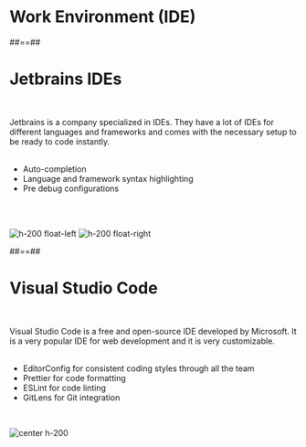 <!-- .slide: class="transition-bg-blue-2"-->
# Work Environment (IDE)

##==##

# Jetbrains IDEs
<br/>

Jetbrains is a company specialized in IDEs. They have a lot of IDEs for different languages and frameworks and comes with the necessary setup to be ready to code instantly. <br/><br/>

- Auto-completion
- Language and framework syntax highlighting
- Pre debug configurations

<br/><br/>

![h-200 float-left](assets/images/intro/webstorm.png)
![h-200 float-right](assets/images/intro/intellJ.png)


##==##

# Visual Studio Code
<br/>

Visual Studio Code is a free and open-source IDE developed by Microsoft. It is a very popular IDE for web development and it is very customizable. <br/><br/>

- EditorConfig for consistent coding styles through all the team
- Prettier for code formatting
- ESLint for code linting
- GitLens for Git integration

<br/>

![center h-200](assets/images/intro/vscode.svg)
